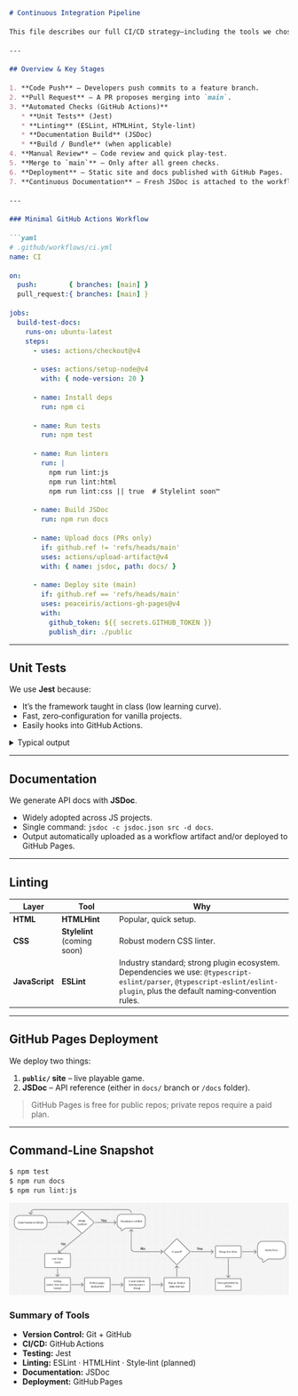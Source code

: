 ````markdown
# Continuous Integration Pipeline

This file describes our full CI/CD strategy—including the tools we chose, how they fit together, and exactly where each step lives in GitHub Actions.

---

## Overview & Key Stages

1. **Code Push** – Developers push commits to a feature branch.  
2. **Pull Request** – A PR proposes merging into `main`.  
3. **Automated Checks (GitHub Actions)**  
   * **Unit Tests** (Jest)  
   * **Linting** (ESLint, HTMLHint, Style‑lint)  
   * **Documentation Build** (JSDoc)  
   * **Build / Bundle** (when applicable)  
4. **Manual Review** – Code review and quick play‑test.  
5. **Merge to `main`** – Only after all green checks.  
6. **Deployment** – Static site and docs published with GitHub Pages.  
7. **Continuous Documentation** – Fresh JSDoc is attached to the workflow run or published to `docs/`.

---

### Minimal GitHub Actions Workflow

```yaml
# .github/workflows/ci.yml
name: CI

on:
  push:        { branches: [main] }
  pull_request:{ branches: [main] }

jobs:
  build-test-docs:
    runs-on: ubuntu-latest
    steps:
      - uses: actions/checkout@v4

      - uses: actions/setup-node@v4
        with: { node-version: 20 }

      - name: Install deps
        run: npm ci

      - name: Run tests
        run: npm test

      - name: Run linters
        run: |
          npm run lint:js
          npm run lint:html
          npm run lint:css || true  # Stylelint soon™

      - name: Build JSDoc
        run: npm run docs

      - name: Upload docs (PRs only)
        if: github.ref != 'refs/heads/main'
        uses: actions/upload-artifact@v4
        with: { name: jsdoc, path: docs/ }

      - name: Deploy site (main)
        if: github.ref == 'refs/heads/main'
        uses: peaceiris/actions-gh-pages@v4
        with:
          github_token: ${{ secrets.GITHUB_TOKEN }}
          publish_dir: ./public
````

---

## Unit Tests

We use **Jest** because:

* It’s the framework taught in class (low learning curve).
* Fast, zero‑configuration for vanilla projects.
* Easily hooks into GitHub Actions.

<details>
<summary>Typical output</summary>

```text
PASS  tests/app.test.js
✓ Grid System should create an nxn grid correctly (2 ms)
✓ Grid System should validate card placement on grid
…
Test Suites: 1 passed, 1 total
Tests:       N passed, N total
Time:        X.XXX s
```

</details>

---

## Documentation

We generate API docs with **JSDoc**.

* Widely adopted across JS projects.
* Single command: `jsdoc -c jsdoc.json src -d docs`.
* Output automatically uploaded as a workflow artifact and/or deployed to GitHub Pages.

---

## Linting

| Layer          | Tool                        | Why                                                                                                                                                                             |
| -------------- | --------------------------- | ------------------------------------------------------------------------------------------------------------------------------------------------------------------------------- |
| **HTML**       | **HTMLHint**                | Popular, quick setup.                                                                                                                                                           |
| **CSS**        | **Stylelint** (coming soon) | Robust modern CSS linter.                                                                                                                                                       |
| **JavaScript** | **ESLint**                  | Industry standard; strong plugin ecosystem.<br/>Dependencies we use: `@typescript-eslint/parser`, `@typescript-eslint/eslint-plugin`, plus the default naming‑convention rules. |

---

## GitHub Pages Deployment

We deploy two things:

1. **`public/` site** – live playable game.
2. **JSDoc** – API reference (either in `docs/` branch or `/docs` folder).

> GitHub Pages is free for public repos; private repos require a paid plan.

---

## Command‑Line Snapshot

```bash
$ npm test
$ npm run docs
$ npm run lint:js
```
![CI/CD Pipeline Diagram](./phase1.png)


### Summary of Tools

* **Version Control:** Git + GitHub
* **CI/CD:** GitHub Actions
* **Testing:** Jest
* **Linting:** ESLint · HTMLHint · Style‑lint (planned)
* **Documentation:** JSDoc
* **Deployment:** GitHub Pages

